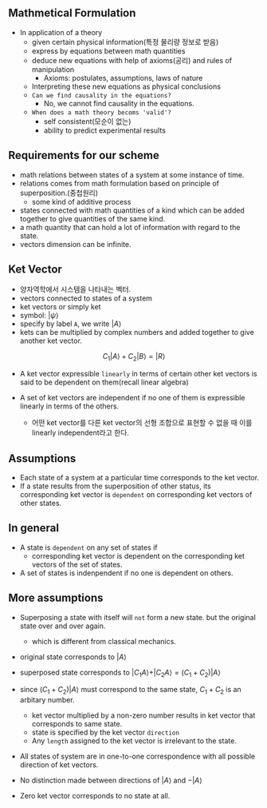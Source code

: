 ## Mathmetical Formulation
- In application of a theory
  - given certain physical information(특정 물리량 정보로 받음)
  - express by equations between math quantities
  - deduce new equations with help of axioms(공리) and rules of manipulation
    - Axioms: postulates, assumptions, laws of nature
  - Interpreting these new equations as physical conclusions
  - `Can we find causality in the equations?`
    - No, we cannot find causality in the equations.
  - `When does a math theory becoms 'valid'?`
    - self consistent(모순이 없는)
    - ability to predict experimental results

## Requirements for our scheme
- math relations between states of a system at some instance of time.
- relations comes from math formulation based on principle of superposition.(중첩원리)
  - some kind of additive process
- states connected with math quantities of a kind which can be added together to give quantities of the same kind.
- a math quantity that can hold a lot of information with regard to the state.
- vectors dimension can be infinite.

## Ket Vector
- 양자역학에서 시스템을 나타내는 벡터.
- vectors connected to states of a system
- ket vectors or simply ket
- symbol: $| \psi \rangle$
- specify by label `A`, we write $| A \rangle$
- kets can be multiplied by complex numbers and added together to give another ket vector.
<div align="center">

$C_1 | A \rangle + C_2 | B \rangle = | R \rangle$

</div>

- A ket vector expressible `linearly` in terms of certain other ket vectors is said to be dependent on them(recall linear algebra)

- A set of ket vectors are independent if no one of them is expressible linearly in terms of the others.
  - 어떤 ket vector를 다른 ket vector의 선형 조합으로 표현할 수 없을 때 이를 linearly independent라고 한다.

## Assumptions
- Each state of a system at a particular time corresponds to the ket vector.
- If a state results from the superposition of other status, its corresponding ket vector is `dependent` on corresponding ket vectors of other states.

## In general
- A state is `dependent` on any set of states if
  - corresponding ket vector is dependent on the corresponding ket vectors of the set of states.
- A set of states is indenpendent if no one is dependent on others.

## More assumptions
- Superposing a state with itself will `not` form a new state. but the original state over and over again.
  - which is different from classical mechanics.

- original state corresponds to $| A \rangle$ 
- superposed state corresponds to $|C_1 A \rangle + |C_2 A \rangle = (C_1 + C_2) | A \rangle$
- since $(C_1 + C_2)|A\rangle$ must correspond to the same state, $C_1 + C_2$ is an arbitary number.
  - ket vector multiplied by a non-zero number results in ket vector that corresponds to same state.
  - state is specified by the ket vector `direction`
  - Any `length` assigned to the ket vector is irrelevant to the state.
- All states of system are in one-to-one correspondence with all possible direction of ket vectors.
- No distinction made between directions of $|A\rangle$ and $-|A\rangle$
- Zero ket vector corresponds to no state at all.
